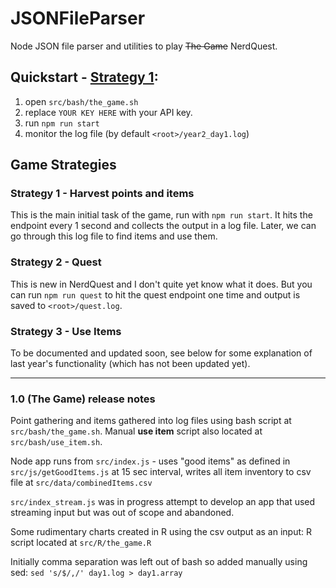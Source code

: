 # JSONFileParser

Node JSON file parser and utilities to play ~~The Game~~ NerdQuest.

## Quickstart - [Strategy 1](#strategy-1):

1. open `src/bash/the_game.sh`
2. replace `YOUR KEY HERE` with your API key.
3. run `npm run start`
4. monitor the log file (by default `<root>/year2_day1.log`)

## Game Strategies

### <a name="strategy-1"></a>Strategy 1 - Harvest points and items

This is the main initial task of the game, run with `npm run start`. It hits the endpoint every 1 second and collects the output in a log file. Later, we can go through this log file to find items and use them.

### <a name="strategy-2"></a>Strategy 2 - Quest

This is new in NerdQuest and I don't quite yet know what it does. But you can run `npm run quest` to hit the quest endpoint one time and output is saved to `<root>/quest.log`.

### <a name="strategy-3"></a>Strategy 3 - Use Items

To be documented and updated soon, see below for some explanation of last year's functionality (which has not been updated yet).

----

### 1.0 (The Game) release notes

Point gathering and items gathered into log files using bash script at `src/bash/the_game.sh`. Manual **use item** script also located at `src/bash/use_item.sh`.

Node app runs from `src/index.js` - uses "good items" as defined in `src/js/getGoodItems.js` at 15 sec interval, writes all item inventory to csv file at `src/data/combinedItems.csv`

`src/index_stream.js` was in progress attempt to develop an app that used streaming input but was out of scope and abandoned.

Some rudimentary charts created in R using the csv output as an input: R script located at `src/R/the_game.R`

Initially comma separation was left out of bash so added manually using sed: `sed 's/$/,/' day1.log > day1.array`
